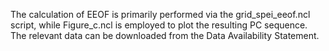 The calculation of EEOF is primarily performed via the grid_spei_eeof.ncl script, while Figure_c.ncl is employed to plot the resulting PC sequence.
The relevant data can be downloaded from the Data Availability Statement.
